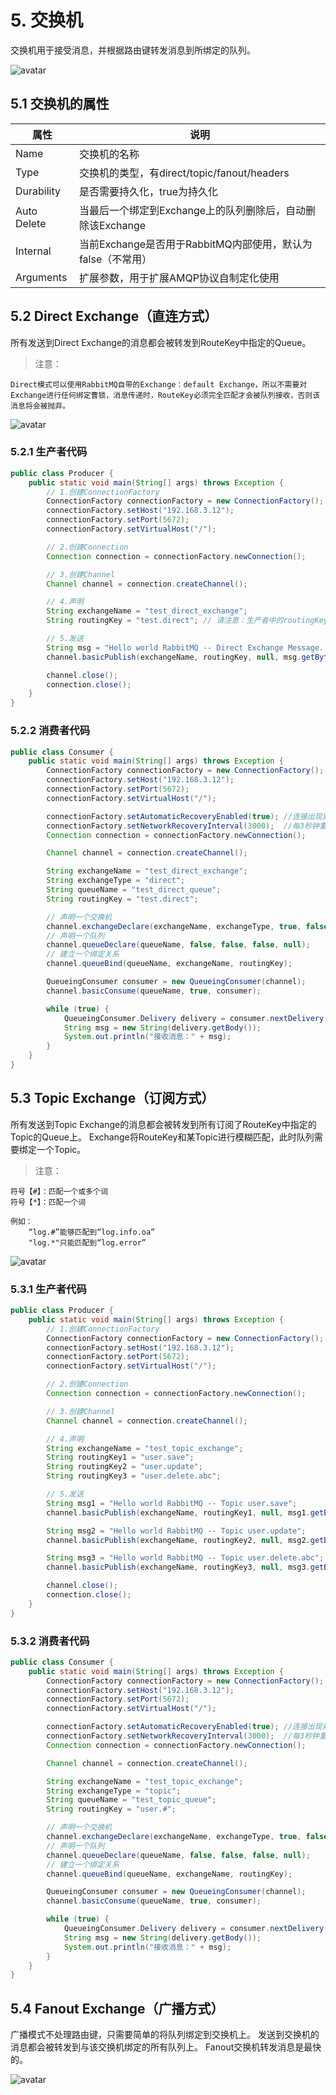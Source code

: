 # 5. 交换机

交换机用于接受消息，并根据路由键转发消息到所绑定的队列。

![avatar](https://images2015.cnblogs.com/blog/996085/201609/996085-20160912102919180-936114849.png)

## 5.1 交换机的属性

| 属性 | 说明 |
| -- | -- |
| Name | 交换机的名称 |
| Type | 交换机的类型，有direct/topic/fanout/headers |
| Durability | 是否需要持久化，true为持久化 |
| Auto Delete | 当最后一个绑定到Exchange上的队列删除后，自动删除该Exchange |
| Internal | 当前Exchange是否用于RabbitMQ内部使用，默认为false（不常用） |
| Arguments | 扩展参数，用于扩展AMQP协议自制定化使用 |

## 5.2 Direct Exchange（直连方式）

所有发送到Direct Exchange的消息都会被转发到RouteKey中指定的Queue。

> 注意：
```text
Direct模式可以使用RabbitMQ自带的Exchange：default Exchange，所以不需要对Exchange进行任何绑定曹锁，消息传递时，RouteKey必须完全匹配才会被队列接收，否则该消息将会被抛弃。
```

![avatar]()

### 5.2.1 生产者代码

```java
public class Producer {
    public static void main(String[] args) throws Exception {
        // 1.创建ConnectionFactory
        ConnectionFactory connectionFactory = new ConnectionFactory();
        connectionFactory.setHost("192.168.3.12");
        connectionFactory.setPort(5672);
        connectionFactory.setVirtualHost("/");

        // 2.创建Connection
        Connection connection = connectionFactory.newConnection();

        // 3.创建Channel
        Channel channel = connection.createChannel();

        // 4.声明
        String exchangeName = "test_direct_exchange";
        String routingKey = "test.direct"; // 请注意：生产者中的routingKey一定要和消费者中的routingKey一样

        // 5.发送
        String msg = "Hello world RabbitMQ -- Direct Exchange Message...";
        channel.basicPublish(exchangeName, routingKey, null, msg.getBytes());

        channel.close();
        connection.close();
    }
}
```

### 5.2.2 消费者代码

```java
public class Consumer {
    public static void main(String[] args) throws Exception {
        ConnectionFactory connectionFactory = new ConnectionFactory();
        connectionFactory.setHost("192.168.3.12");
        connectionFactory.setPort(5672);
        connectionFactory.setVirtualHost("/");

        connectionFactory.setAutomaticRecoveryEnabled(true); //连接出现异常时是否重新发起连接
        connectionFactory.setNetworkRecoveryInterval(3000);  //每3秒钟重连一次
        Connection connection = connectionFactory.newConnection();

        Channel channel = connection.createChannel();

        String exchangeName = "test_direct_exchange";
        String exchangeType = "direct";
        String queueName = "test_direct_queue";
        String routingKey = "test.direct";

        // 声明一个交换机
        channel.exchangeDeclare(exchangeName, exchangeType, true, false, false, null);
        // 声明一个队列
        channel.queueDeclare(queueName, false, false, false, null);
        // 建立一个绑定关系
        channel.queueBind(queueName, exchangeName, routingKey);

        QueueingConsumer consumer = new QueueingConsumer(channel);
        channel.basicConsume(queueName, true, consumer);

        while (true) {
            QueueingConsumer.Delivery delivery = consumer.nextDelivery();
            String msg = new String(delivery.getBody());
            System.out.println("接收消息：" + msg);
        }
    }
}
```

## 5.3 Topic Exchange（订阅方式）

所有发送到Topic Exchange的消息都会被转发到所有订阅了RouteKey中指定的Topic的Queue上。
Exchange将RouteKey和某Topic进行模糊匹配，此时队列需要绑定一个Topic。

> 注意：
```text
符号【#】：匹配一个或多个词
符号【*】：匹配一个词

例如：
    “log.#”能够匹配到“log.info.oa”
    "log.*"只能匹配到“log.error”
```

![avatar](https://images2015.cnblogs.com/blog/940646/201703/940646-20170313174613604-1676837705.jpg)

### 5.3.1 生产者代码

```java
public class Producer {
    public static void main(String[] args) throws Exception {
        // 1.创建ConnectionFactory
        ConnectionFactory connectionFactory = new ConnectionFactory();
        connectionFactory.setHost("192.168.3.12");
        connectionFactory.setPort(5672);
        connectionFactory.setVirtualHost("/");

        // 2.创建Connection
        Connection connection = connectionFactory.newConnection();

        // 3.创建Channel
        Channel channel = connection.createChannel();

        // 4.声明
        String exchangeName = "test_topic_exchange";
        String routingKey1 = "user.save";
        String routingKey2 = "user.update";
        String routingKey3 = "user.delete.abc";

        // 5.发送
        String msg1 = "Hello world RabbitMQ -- Topic user.save";
        channel.basicPublish(exchangeName, routingKey1, null, msg1.getBytes());

        String msg2 = "Hello world RabbitMQ -- Topic user.update";
        channel.basicPublish(exchangeName, routingKey2, null, msg2.getBytes());

        String msg3 = "Hello world RabbitMQ -- Topic user.delete.abc";
        channel.basicPublish(exchangeName, routingKey3, null, msg3.getBytes());

        channel.close();
        connection.close();
    }
}
```

### 5.3.2 消费者代码

```java
public class Consumer {
    public static void main(String[] args) throws Exception {
        ConnectionFactory connectionFactory = new ConnectionFactory();
        connectionFactory.setHost("192.168.3.12");
        connectionFactory.setPort(5672);
        connectionFactory.setVirtualHost("/");

        connectionFactory.setAutomaticRecoveryEnabled(true); //连接出现异常时是否重新发起连接
        connectionFactory.setNetworkRecoveryInterval(3000);  //每3秒钟重连一次
        Connection connection = connectionFactory.newConnection();

        Channel channel = connection.createChannel();

        String exchangeName = "test_topic_exchange";
        String exchangeType = "topic";
        String queueName = "test_topic_queue";
        String routingKey = "user.#";

        // 声明一个交换机
        channel.exchangeDeclare(exchangeName, exchangeType, true, false, false, null);
        // 声明一个队列
        channel.queueDeclare(queueName, false, false, false, null);
        // 建立一个绑定关系
        channel.queueBind(queueName, exchangeName, routingKey);

        QueueingConsumer consumer = new QueueingConsumer(channel);
        channel.basicConsume(queueName, true, consumer);

        while (true) {
            QueueingConsumer.Delivery delivery = consumer.nextDelivery();
            String msg = new String(delivery.getBody());
            System.out.println("接收消息：" + msg);
        }
    }
}
```

## 5.4 Fanout Exchange（广播方式）

广播模式不处理路由键，只需要简单的将队列绑定到交换机上。
发送到交换机的消息都会被转发到与该交换机绑定的所有队列上。
Fanout交换机转发消息是最快的。

![avatar]()